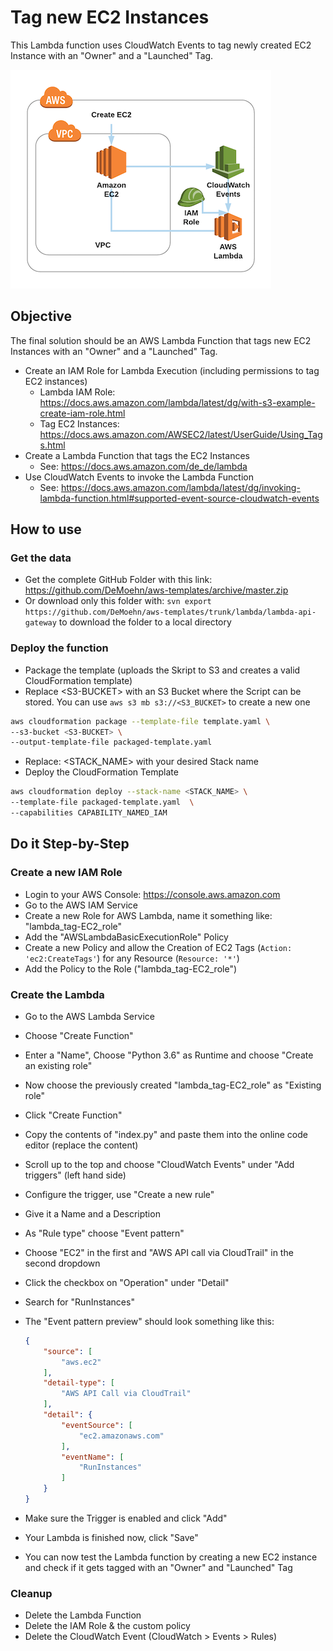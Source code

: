 # Tag new EC2 Instances

This Lambda function uses CloudWatch Events to tag newly created EC2 Instance with an "Owner" and a "Launched" Tag.

![Architecture](_img/lambda-tag-ec2.png)

## Objective

The final solution should be an AWS Lambda Function that tags new EC2 Instances with an "Owner" and a "Launched" Tag.

- Create an IAM Role for Lambda Execution (including permissions to tag EC2 instances)
  - Lambda IAM Role: https://docs.aws.amazon.com/lambda/latest/dg/with-s3-example-create-iam-role.html
  - Tag EC2 Instances: https://docs.aws.amazon.com/AWSEC2/latest/UserGuide/Using_Tags.html
- Create a Lambda Function that tags the EC2 Instances
  - See: https://docs.aws.amazon.com/de_de/lambda
- Use CloudWatch Events to invoke the Lambda Function
  - See: https://docs.aws.amazon.com/lambda/latest/dg/invoking-lambda-function.html#supported-event-source-cloudwatch-events

## How to use

### Get the data

- Get the complete GitHub Folder with this link: https://github.com/DeMoehn/aws-templates/archive/master.zip
- Or download only this folder with: `svn export https://github.com/DeMoehn/aws-templates/trunk/lambda/lambda-api-gateway` to download the folder to a local directory

### Deploy the function

- Package the template (uploads the Skript to S3 and creates a valid CloudFormation template)
- Replace \<S3-BUCKET> with an S3 Bucket where the Script can be stored. You can use `aws s3 mb s3://<S3_BUCKET>` to create a new one

``` bash
aws cloudformation package --template-file template.yaml \
--s3-bucket <S3-BUCKET> \
--output-template-file packaged-template.yaml
```

- Replace: \<STACK_NAME> with your desired Stack name
- Deploy the CloudFormation Template

``` bash
aws cloudformation deploy --stack-name <STACK_NAME> \
--template-file packaged-template.yaml  \
--capabilities CAPABILITY_NAMED_IAM
```

## Do it Step-by-Step

### Create a new IAM Role

- Login to your AWS Console: https://console.aws.amazon.com
- Go to the AWS IAM Service
- Create a new Role for AWS Lambda, name it something like: "lambda_tag-EC2_role"
- Add the "AWSLambdaBasicExecutionRole" Policy
- Create a new Policy and allow the Creation of EC2 Tags (`Action: 'ec2:CreateTags'`) for any Resource (`Resource: '*'`)
- Add the Policy to the Role ("lambda_tag-EC2_role")

### Create the Lambda

- Go to the AWS Lambda Service
- Choose "Create Function"
- Enter a "Name", Choose "Python 3.6" as Runtime and choose "Create an existing role"
- Now choose the previously created "lambda_tag-EC2_role" as "Existing role"
- Click "Create Function"
- Copy the contents of "index.py" and paste them into the online code editor (replace the content)
- Scroll up to the top and choose "CloudWatch Events" under "Add triggers" (left hand side)
- Configure the trigger, use "Create a new rule"
- Give it a Name and a Description
- As "Rule type" choose "Event pattern"
- Choose "EC2" in the first and "AWS API call via CloudTrail" in the second dropdown
- Click the checkbox on "Operation" under "Detail"
- Search for "RunInstances"
- The "Event pattern preview" should look something like this:

    ``` json
    {
        "source": [
            "aws.ec2"
        ],
        "detail-type": [
            "AWS API Call via CloudTrail"
        ],
        "detail": {
            "eventSource": [
                "ec2.amazonaws.com"
            ],
            "eventName": [
                "RunInstances"
            ]
        }
    }
    ```
- Make sure the Trigger is enabled and click "Add"
- Your Lambda is finished now, click "Save"
- You can now test the Lambda function by creating a new EC2 instance and check if it gets tagged with an "Owner" and "Launched" Tag

### Cleanup

- Delete the Lambda Function
- Delete the IAM Role & the custom policy
- Delete the CloudWatch Event (CloudWatch > Events > Rules)